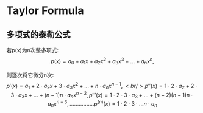 Taylor Formula
===

多项式的泰勒公式
--
若p(x)为n次整多项式:
$$
p(x)=a_0+a_1x+a_2x^2+a_3x^3+...+a_nx^n,
$$

则逐次将它微分n次:
$$
p'(x)=a_1+2\cdot a_2x+3\cdot a_3x^2+...+n\cdot a_nx^{n-1},<br/>
p''(x)=1\cdot 2\cdot a_2+2\cdot 3\cdot a_3x+...+(n-1)n\cdot a_nx^{n-2},
p'''(x)=1\cdot 2\cdot 3\cdot a_3+...+(n-2)(n-1)n\cdot a_nx^{n-3},
................
p^(n)(x)=1\cdot 2\cdot 3\cdot...n\cdot a_n
$$
